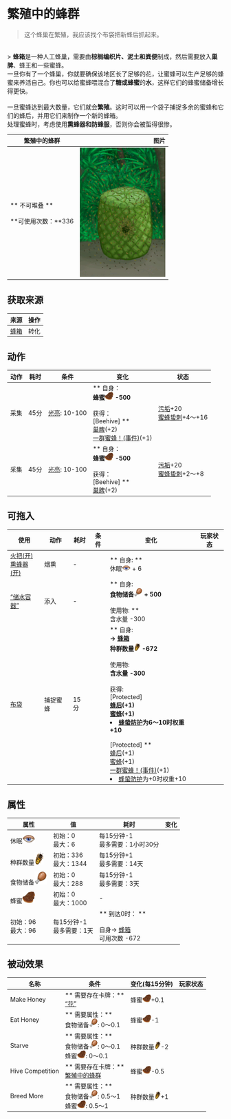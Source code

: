 # 繁殖中的蜂群  
> 这个蜂巢在繁殖，我应该找个布袋把新蜂后抓起来。  
<br>  
> <b>蜂箱</b>是一种人工蜂巢，需要由<b>棕榈编织片、泥土和粪便</b>制成，然后需要放入<b>巢脾</b>、蜂王和一些蜜蜂。<br>一旦你有了一个蜂巢，你就要确保该地区长了足够的花，让蜜蜂可以生产足够的蜂蜜来养活自己。你也可以给蜜蜂喂混合了<b>糖或蜂蜜</b>的<b>水</b>，这样它们的蜂蜜储备增长得更快。<br><br>一旦蜜蜂达到最大数量，它们就会<b>繁殖</b>。这时可以用一个袋子捕捉多余的蜜蜂和它们的蜂后，并用它们来制作一个新的蜂箱。<br>处理蜜蜂时，考虑使用<b>熏蜂器和防蜂服</b>，否则你会被蜇得很惨。  
  
  繁殖中的蜂群  |   图片   
 ----  |  ----:   
 ** 不可堆叠 **<br><br>**可使用次数：**336  |  <img decoding="async" src="Sprite/SkepSwarm.png" href="a.md" style="max-width:300px;max-height:300px;">   
  
## 获取来源  
来源  |  操作  
----  |  ----  
[蜂箱](BeeSkep.md)  |  转化  
## 动作  
动作  |  耗时  |  条件  |  变化  |  状态  
----  |  ----  |  ----  |  ----  |  ----  
采集<br>  |  45分  |  [光亮](Light.md): 10-100  |  ** 自身：**<br>蜂蜜<img decoding="async" src="Sprite/BeeHoneycomb.png" href="a.md" style="max-width:20px;max-height:20px;">  -500<br><br>** 获得： **<br>** [Beehive] **<br>  [巢脾](BeeHoneycomb.md)(+2)<br>  [一群蜜蜂！(事件)](Event_BeesSwarming.md)(+1)<br>  |  [污垢](Filth.md)+20<br>[蜜蜂蛰刺](BeeStings.md)+4～+16  
采集<br>  |  45分  |  [光亮](Light.md): 10-100  |  ** 自身：**<br>蜂蜜<img decoding="async" src="Sprite/BeeHoneycomb.png" href="a.md" style="max-width:20px;max-height:20px;">  -500<br><br>** 获得： **<br>** [Beehive] **<br>  [巢脾](BeeHoneycomb.md)(+2)<br>  |  [污垢](Filth.md)+20<br>[蜜蜂蛰刺](BeeStings.md)+2～+8  
## 可拖入  
使用  |  动作  |  耗时  |  条件  |  变化  |  玩家状态  
----  |  ----  |  ----  |  ----  |  ----  |  ----  
[火把(开)](TorchOn.md)<br>[熏蜂器(开)](BeeSmokerOn.md)  |  烟熏<br>  |  -  |    |  ** 自身: **<br>休眠<img decoding="async" src="Sprite/Sleepy.png" href="a.md" style="max-width:20px;max-height:20px;"> + 6  |    
[“储水容器”](tag_WaterContainer.md)  |  添入<br>  |  -  |    |  ** 自身: **<br>食物储备<img decoding="async" src="Sprite/Hunger.png" href="a.md" style="max-width:20px;max-height:20px;"> + 500<br><br>** 使用物: **<br>含水量  -300  |    
[布袋](Sack.md)  |  捕捉蜜蜂<br>  |  15分  |    |  ** 自身: **<br>→ [蜂箱](BeeSkep.md)<br>种群数量<img decoding="async" src="Sprite/BeeStings.png" href="a.md" style="max-width:20px;max-height:20px;">  -672<br><br>** 使用物: **<br>含水量  -300<br><br>** 获得: **<br>** [Protected] **<br>  [蜂后](QueenBee.md)(+1)<br>  [蜜蜂](Bees.md)(+1)<br><li>[蜂蛰防护](BeeProtection.md)为6～10时权重+10</li><br>** [Protected] **<br>  [蜂后](QueenBee.md)(+1)<br>  [蜜蜂](Bees.md)(+1)<br>  [一群蜜蜂！(事件)](Event_BeesSwarming.md)(+1)<br><li>[蜂蛰防护](BeeProtection.md)为+0时权重+10</li>  |    
## 属性   
属性  |  值  |  耗时  |  变化  
----  |  ----  |  ----  |  ----  
休眠<img decoding="async" src="Sprite/Sleepy.png" href="a.md" style="max-width:30px;max-height:30px;">  |  初始：0<br>最大：6  |  每15分钟-1<br>最多需要：1小时30分  |    
种群数量<img decoding="async" src="Sprite/BeeStings.png" href="a.md" style="max-width:30px;max-height:30px;">  |  初始：336<br>最大：1344  |  每15分钟+1<br>最多需要：14天  |    
食物储备<img decoding="async" src="Sprite/Hunger.png" href="a.md" style="max-width:30px;max-height:30px;">  |  初始：0<br>最大：288  |  每15分钟-1<br>最多需要：3天  |    
蜂蜜<img decoding="async" src="Sprite/BeeHoneycomb.png" href="a.md" style="max-width:30px;max-height:30px;">  |  初始：0<br>最大：1000  |  -  |    
  |  初始：96<br>最大：96  |  每15分钟-1<br>最多需要：1天  |  ** 到达0时： **<br><br>自身→ [蜂箱](BeeSkep.md)<br>可用次数  -672  
## 被动效果  
名称  |  条件  |  变化(每15分钟)  |  玩家状态  
----  |  ----  |  ----  |  ----  
Make Honey  |  ** 需要存在卡牌：**<br>[“花”](tag_Flower.md)  |  蜂蜜<img decoding="async" src="Sprite/BeeHoneycomb.png" href="a.md" style="max-width:20px;max-height:20px;">+0.1  |    
Eat Honey  |  ** 需要属性：**<br>食物储备<img decoding="async" src="Sprite/Hunger.png" href="a.md" style="max-width:20px;max-height:20px;">: 0～0.1  |  蜂蜜<img decoding="async" src="Sprite/BeeHoneycomb.png" href="a.md" style="max-width:20px;max-height:20px;">-1  |    
Starve  |  ** 需要属性：**<br>食物储备<img decoding="async" src="Sprite/Hunger.png" href="a.md" style="max-width:20px;max-height:20px;">: 0～0.1<br>蜂蜜<img decoding="async" src="Sprite/BeeHoneycomb.png" href="a.md" style="max-width:20px;max-height:20px;">: 0～0.1  |  种群数量<img decoding="async" src="Sprite/BeeStings.png" href="a.md" style="max-width:20px;max-height:20px;">-2  |    
Hive Competition  |  ** 需要存在卡牌：**<br>[繁殖中的蜂群](BeeSkepSwarming.md)  |  蜂蜜<img decoding="async" src="Sprite/BeeHoneycomb.png" href="a.md" style="max-width:20px;max-height:20px;">-0.5  |    
Breed More  |  ** 需要属性：**<br>食物储备<img decoding="async" src="Sprite/Hunger.png" href="a.md" style="max-width:20px;max-height:20px;">: 0.5～1<br>蜂蜜<img decoding="async" src="Sprite/BeeHoneycomb.png" href="a.md" style="max-width:20px;max-height:20px;">: 0.5～1  |  种群数量<img decoding="async" src="Sprite/BeeStings.png" href="a.md" style="max-width:20px;max-height:20px;">+1  |    


<script>document.title="繁殖中的蜂群 - 卡牌生存百科 Card Survival Wiki";</script>